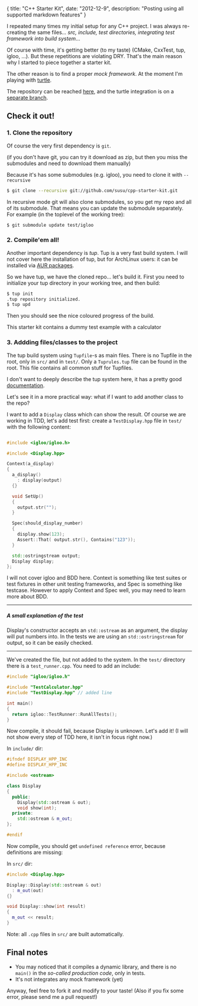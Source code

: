 {
  title: "C++ Starter Kit",
  date:   "2012-12-9",
  description: "Posting using all supported markdown features"
}

I repeated many times my initial setup for any C++ project. I was
always re-creating the same files... *src, include, test directories,
integrating test framework into build system*...

Of course with time, it's getting better (to my taste)
(CMake, CxxTest, tup, igloo, ...). But these repetitions are violating
DRY. That's the main reason why I started to piece together a starter kit.

The other reason is to find a proper *mock framework*.
At the moment I'm playing with [turtle](http://turtle.sourceforge.net).

The repository can be reached [here](http://github.com/susu/cpp-starter-kit),
and the turtle integration is on a
[separate branch](https://github.com/susu/cpp-starter-kit/tree/turtle).

## Check it out!

<!-- **Be careful: this post may quickly became deprecated!** -->

### 1. Clone the repository

Of course the very first dependency is ```git```.

(if you don't have git, you can try it download as zip,
but then you miss the submodules and need to download them manually)

Because it's has some submodules (e.g. igloo), you need to clone it with ```--recursive```
```bash
$ git clone --recursive git://github.com/susu/cpp-starter-kit.git
```

In recursive mode git will also clone submodules, so you get my repo and all of
its submodule. That means you can update the submodule separately.
For example (in the toplevel of the working tree):
```bash
$ git submodule update test/igloo
```

### 2. Compile'em all!

Another important dependency is *tup*. Tup is a very fast build system.
I will not cover here the installation of tup, but for ArchLinux users:
it can be installed via [AUR packages](https://aur.archlinux.org/packages/tup-git/).

So we have tup, we have the cloned repo... let's build it.
First you need to initialize your tup directory in your working tree, and then build:
```bash
$ tup init
.tup repository initialized.
$ tup upd
```

Then you should see the nice coloured progress of the build.

This starter kit contains a dummy test example with a calculator

### 3. Addding files/classes to the project

The tup build system using ```Tupfile```-s as main files. There is no Tupfile in the
root, only in ```src/``` and in ```test/```. Only a ```Tuprules.tup``` file can be
found in the root. This file contains all common stuff for Tupfiles.

I don't want to deeply describe the tup system here, it has a pretty good
[documentation](http://gittup.org/tup/examples.html).

Let's see it in a more practical way: what if I want to add another class to the repo?

I want to add a ```Display``` class which can show the result. Of course we are working
in TDD, let's add test first: create a ```TestDisplay.hpp``` file in ```test/```
with the following content:

```c++

#include <igloo/igloo.h>

#include <Display.hpp>

Context(a_display)
{
  a_display()
    : display(output)
  {}

  void SetUp()
  {
    output.str("");
  }

  Spec(should_display_number)
  {
    display.show(123);
    Assert::That( output.str(), Contains("123"));
  }

  std::ostringstream output;
  Display display;
};


```

I will not cover igloo and BDD here. Context is something like test suites or test
fixtures in other unit testing frameworks, and Spec is something like testcase.
However to apply Context and Spec well, you may need to learn more about BDD.

- - -
##### A small explanation of the test

Display's constructor accepts an ```std::ostream``` as an argument, the
display will put numbers into. In the tests we are using an ```std::ostringstream```
for output, so it can be easily checked.
- - -

We've created the file, but not added to the system. In the ```test/``` directory there
is a ```test_runner.cpp```. You need to add an include:

```c++
#include "igloo/igloo.h"

#include "TestCalculator.hpp"
#include "TestDisplay.hpp" // added line

int main()
{
  return igloo::TestRunner::RunAllTests();
}
```

Now compile, it should fail, because Display is unknown. Let's add it!
(I will not show every step of TDD here, it isn't in focus right now.)

In ```include/``` dir:
```c++
#ifndef DISPLAY_HPP_INC
#define DISPLAY_HPP_INC

#include <ostream>

class Display
{
  public:
    Display(std::ostream & out);
    void show(int);
  private:
    std::ostream & m_out;
};

#endif
```

Now compile, you should get ```undefined reference``` error, because
definitions are missing:

In ```src/``` dir:
```c++
#include <Display.hpp>

Display::Display(std::ostream & out)
  : m_out(out)
{}

void Display::show(int result)
{
  m_out << result;
}
```

Note: all ```.cpp``` files in ```src/``` are built automatically.

## Final notes

 * You may noticed that it compiles a dynamic library, and there is no ```main()```
in the *so-called production code*, only in tests.
 * It's not integrates any mock framework (yet)

Anyway, feel free to fork it and modify to your taste!
(Also if you fix some error, please send me a pull request!)
